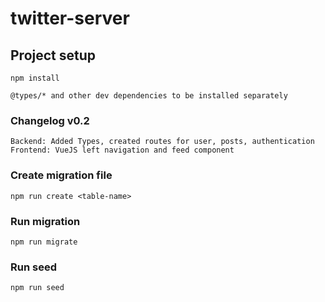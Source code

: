 # twitter-server

## Project setup

```
npm install
```

```
@types/* and other dev dependencies to be installed separately
```

### Changelog v0.2

```
Backend: Added Types, created routes for user, posts, authentication
Frontend: VueJS left navigation and feed component
```

### Create migration file

```
npm run create <table-name>
```

### Run migration

```
npm run migrate
```

### Run seed

```
npm run seed
```
